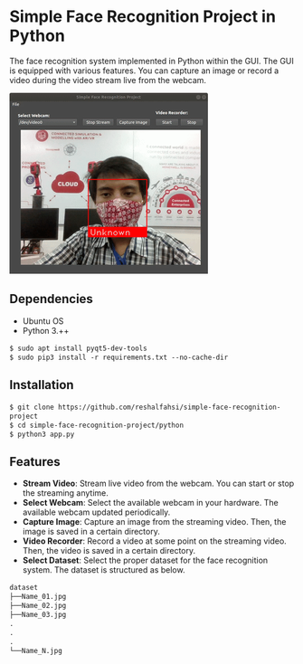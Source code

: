 # Simple Face Recognition Project in Python

The face recognition system implemented in Python within the GUI. The GUI is equipped with various features. You can capture an image or record a video during the video stream live from the webcam.

![alt text](resources/img/demo.gif)

## Dependencies

* Ubuntu OS
* Python 3.++

```shell
$ sudo apt install pyqt5-dev-tools
$ sudo pip3 install -r requirements.txt --no-cache-dir
```

## Installation

```shell
$ git clone https://github.com/reshalfahsi/simple-face-recognition-project
$ cd simple-face-recognition-project/python
$ python3 app.py
```

## Features

* **Stream Video**: Stream live video from the webcam. You can start or stop the streaming anytime.
* **Select Webcam**: Select the available webcam in your hardware. The available webcam updated periodically.
* **Capture Image**: Capture an image from the streaming video. Then, the image is saved in a certain directory.
* **Video Recorder**: Record a video at some point on the streaming video. Then, the video is saved in a certain directory.
* **Select Dataset**: Select the proper dataset for the face recognition system. The dataset is structured as below.

```
dataset
├──Name_01.jpg
├──Name_02.jpg
├──Name_03.jpg
.
.
.
└──Name_N.jpg
```
